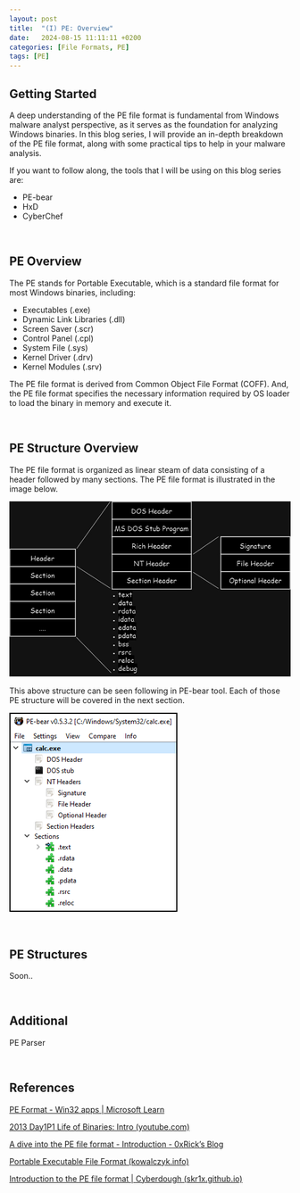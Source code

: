 ```yaml
---
layout:	post
title:  "(I) PE: Overview"
date:   2024-08-15 11:11:11 +0200
categories: [File Formats, PE]
tags: [PE]
---
```


## Getting Started

A deep understanding of the PE file format is fundamental from Windows malware analyst perspective, as it serves as the foundation for analyzing Windows binaries. In this blog series, I will provide an in-depth breakdown of the PE file format, along with some practical tips to help in your malware analysis.

If you want to follow along, the tools that I will be using on this blog series are:

- PE-bear
- HxD
- CyberChef

<br>

## PE Overview

The PE stands for Portable Executable, which is a standard file format for most Windows binaries, including:

- Executables (.exe)
- Dynamic Link Libraries (.dll)
- Screen Saver (.scr)
- Control Panel (.cpl)
- System File (.sys)
- Kernel Driver (.drv)
- Kernel Modules (.srv)

The PE file format is derived from Common Object File Format (COFF). And, the PE file format specifies the necessary information required by OS loader to load the binary in memory and execute it.

<br>

## PE Structure Overview

The PE file format is organized as linear steam of data consisting of a header followed by many sections. The PE file format is illustrated in the image below.

![PE Illustration](/images/2024-08-15-File_Format-PE_Overview/PE.jpg)

This above structure can be seen following in PE-bear tool. Each of those PE structure will be covered in the next section.

![PE-bear](/images/2024-08-15-File_Format-PE_Overview/PE-bear.png)

<br>

## PE Structures 

Soon..

<br>

## Additional

PE Parser

<br>

## References

[PE Format - Win32 apps | Microsoft Learn](https://learn.microsoft.com/en-us/windows/win32/debug/pe-format)

[2013 Day1P1 Life of Binaries: Intro (youtube.com)](https://www.youtube.com/watch?v=ls8I__h1IYE&list=PLUFkSN0XLZ-n_Na6jwqopTt1Ki57vMIc3)

[A dive into the PE file format - Introduction - 0xRick’s Blog](https://0xrick.github.io/win-internals/pe1/)

[Portable Executable File Format (kowalczyk.info)](https://blog.kowalczyk.info/articles/pefileformat.html)

[Introduction to the PE file format | Cyberdough (skr1x.github.io)](https://skr1x.github.io/portable-executable-format/#pe-parser)

